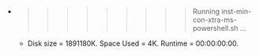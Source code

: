 * >>>>>>>>> Running inst-min-con-xtra-ms-powershell.sh ...
  * Disk size = 1891180K. Space Used = 4K. Runtime = 00:00:00:00.
